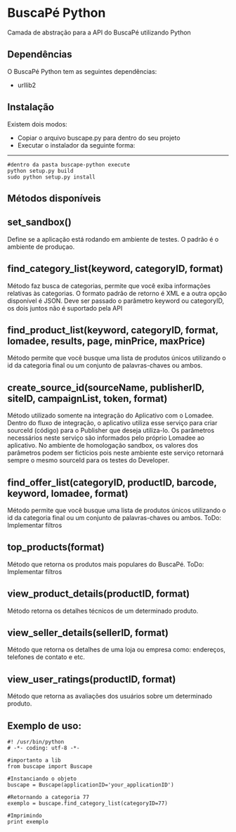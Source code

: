 BuscaPé Python
==============
Camada de abstração para a API do BuscaPé utilizando Python


Dependências
--------------
O BuscaPé Python tem as seguintes dependências:

- urllib2


Instalação
-------------
Existem dois modos:

- Copiar o arquivo buscape.py para dentro do seu projeto
- Executar o instalador da seguinte forma:
--------------------------------------------
    
    #dentro da pasta buscape-python execute
    python setup.py build
    sudo python setup.py install


Métodos disponíveis
--------------------

set_sandbox()
--------------
Define se a aplicação está rodando em ambiente de testes. O padrão é o ambiente de produçao.

find_category_list(keyword, categoryID, format)
------------------------------------------------------------
Método faz busca de categorias, permite que você exiba informações relativas às categorias. O formato padrão de retorno é XML e a outra opção disponível é JSON.
Deve ser passado o parâmetro keyword ou categoryID, os dois juntos não é suportado pela API

find_product_list(keyword, categoryID, format, lomadee, results, page, minPrice, maxPrice)
-----------------------------------------------------------------------------------------
Método permite que você busque uma lista de produtos únicos utilizando o id da categoria final ou um conjunto de palavras-chaves ou ambos.

create_source_id(sourceName, publisherID, siteID, campaignList, token, format)
-------------------------------------------------------------------------------------------------------------
Método utilizado somente na integração do Aplicativo com o Lomadee.
Dentro do fluxo de integração, o aplicativo utiliza esse serviço para criar sourceId (código) para o Publisher que deseja utiliza-lo.
Os parâmetros necessários neste serviço são informados pelo próprio Lomadee ao aplicativo.
No ambiente de homologação sandbox, os valores dos parâmetros podem ser fictícios pois neste ambiente este serviço retornará sempre o mesmo sourceId para os testes do Developer.

find_offer_list(categoryID, productID, barcode, keyword, lomadee, format)
-------------------------------------------------------------------------------
Método permite que você busque uma lista de produtos únicos utilizando o id da categoria final ou um conjunto de palavras-chaves ou ambos.
ToDo: Implementar filtros

top_products(format)
-----------------------
Método que retorna os produtos mais populares do BuscaPé.
ToDo: Implementar filtros

view_product_details(productID, format)
---------------------------------------------------
Método retorna os detalhes técnicos de um determinado produto.

view_seller_details(sellerID, format)
-------------------------------------------------
Método que retorna os detalhes de uma loja ou empresa como: endereços, telefones de contato e etc.

view_user_ratings(productID, format)
------------------------------------------
Método que retorna as avaliações dos usuários sobre um determinado produto.


Exemplo de uso:
-----------------

    #! /usr/bin/python
    # -*- coding: utf-8 -*-

    #importanto a lib
    from buscape import Buscape

    #Instanciando o objeto
    buscape = Buscape(applicationID='your_applicationID')

    #Retornando a categoria 77
    exemplo = buscape.find_category_list(categoryID=77)

    #Imprimindo
    print exemplo